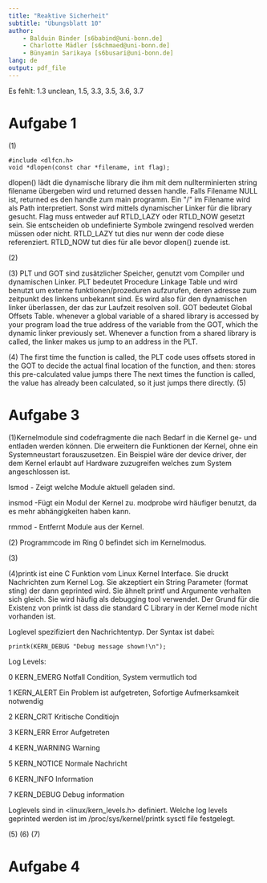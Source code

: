 ```yaml
---
title: "Reaktive Sicherheit"
subtitle: "Übungsblatt 10"
author: 
	- Balduin Binder [s6babind@uni-bonn.de]
	- Charlotte Mädler [s6chmaed@uni-bonn.de]
	- Bünyamin Sarikaya [s6busari@uni-bonn.de]
lang: de
output: pdf_file
---
```

Es fehlt: 1.3 unclean, 1.5, 3.3, 3.5, 3.6, 3.7
# Aufgabe 1
(1)
```
#include <dlfcn.h>
void *dlopen(const char *filename, int flag);
```
dlopen() lädt die dynamische library die ihm mit dem nullterminierten string filename übergeben wird und returned dessen handle. Falls Filename NULL ist, returned es den handle zum main programm. Ein "/" im Filename wird als Path interpretiert. Sonst wird mittels dynamischer Linker für die library gesucht.
Flag muss entweder auf RTLD_LAZY oder RTLD_NOW gesetzt sein. Sie entscheiden ob undefinierte Symbole zwingend resolved werden müssen oder nicht. RTLD_LAZY tut dies nur wenn der code diese referenziert. RTLD_NOW tut dies für alle bevor dlopen() zuende ist. 

(2)

(3)
PLT und GOT sind zusätzlicher Speicher, genutzt vom Compiler und dynamischen Linker.
PLT bedeutet Procedure Linkage Table und wird benutzt um externe funktionen/prozeduren aufzurufen, deren adresse zum zeitpunkt des linkens unbekannt sind. Es wird also für den dynamischen linker überlassen, der das zur Laufzeit resolven soll. 
GOT bedeutet Global Offsets Table.
whenever a global variable of a shared library is accessed by your program load the true address of the variable from the GOT, which the dynamic linker previously set.
Whenever a function from a shared library is called, the linker makes us jump to an address in the PLT.


(4)
The first time the function is called, the PLT code uses offsets stored in the GOT to decide the actual final location of the function, and then:
stores this pre-calculated value
jumps there
The next times the function is called, the value has already been calculated, so it just jumps there directly.
(5)

# Aufgabe 3

(1)Kernelmodule sind codefragmente die nach Bedarf in die Kernel ge- und entladen werden können. Die erweitern die Funktionen der Kernel, ohne ein Systemneustart forauszusetzen. Ein Beispiel wäre der device driver, der dem Kernel erlaubt auf Hardware zuzugreifen welches zum System angeschlossen ist. 

lsmod - Zeigt welche Module aktuell geladen sind.

insmod -Fügt ein Modul der Kernel zu. modprobe wird häufiger benutzt, da es mehr abhängigkeiten haben kann. 

 rmmod - Entfernt Module aus der Kernel.
 
(2) Programmcode im Ring 0 befindet sich im Kernelmodus. 

(3)

(4)printk ist eine C Funktion vom Linux Kernel Interface. Sie druckt Nachrichten zum Kernel Log. Sie akzeptiert ein String Parameter (format sting) der dann geprinted wird.
Sie ähnelt printf und Argumente verhalten sich gleich. Sie wird häufig als debugging tool verwendet. Der Grund für die Existenz von printk ist dass die standard C Library in der Kernel mode nicht vorhanden ist. 

Loglevel spezifiziert den Nachrichtentyp. Der Syntax ist dabei:
```
printk(KERN_DEBUG "Debug message shown!\n");
```
Log Levels:

0	KERN_EMERG	Notfall Condition, System vermutlich tod

1	KERN_ALERT	Ein Problem ist aufgetreten, Sofortige Aufmerksamkeit notwendig

2	KERN_CRIT	Kritische Conditiojn

3	KERN_ERR	Error Aufgetreten

4	KERN_WARNING	Warning

5	KERN_NOTICE	Normale Nachricht

6	KERN_INFO	Information

7	KERN_DEBUG	Debug information 

Loglevels sind in <linux/kern_levels.h> definiert. Welche log levels geprinted werden ist im /proc/sys/kernel/printk sysctl file festgelegt.

(5)
(6)
(7)

# Aufgabe 4

